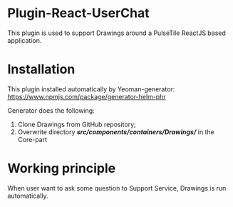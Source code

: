 # Plugin-React-UserChat

This plugin is used to support Drawings around a PulseTile ReactJS based application.

# Installation

This plugin installed automatically by Yeoman-generator: https://www.npmjs.com/package/generator-helm-phr

Generator does the following:
1) Clone Drawings from GitHub repository;
2) Overwrite directory **_src/components/containers/Drawings/_** in the Core-part

# Working principle

When user want to ask some question to Support Service, Drawings is run automatically.


